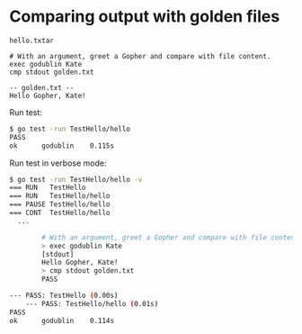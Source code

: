 # Comparing output with golden files

`hello.txtar`

```
# With an argument, greet a Gopher and compare with file content.
exec godublin Kate
cmp stdout golden.txt

-- golden.txt --
Hello Gopher, Kate!
```


Run test:
```bash
$ go test -run TestHello/hello
PASS
ok  	godublin	0.115s
```

Run test in verbose mode:
```bash
$ go test -run TestHello/hello -v
=== RUN   TestHello
=== RUN   TestHello/hello
=== PAUSE TestHello/hello
=== CONT  TestHello/hello
  ...

        # With an argument, greet a Gopher and compare with file content. (0.005s)
        > exec godublin Kate
        [stdout]
        Hello Gopher, Kate!
        > cmp stdout golden.txt
        PASS

--- PASS: TestHello (0.00s)
    --- PASS: TestHello/hello (0.01s)
PASS
ok  	godublin	0.114s
```


